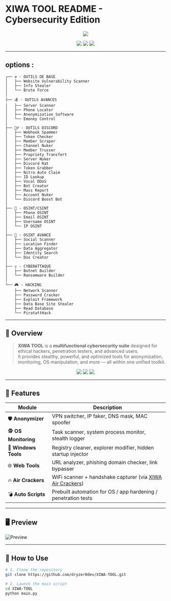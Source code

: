 # XIWA TOOL README - Cybersecurity Edition

<p align="center">
  <img src="https://capsule-render.vercel.app/api?type=waving&color=ff0000&height=200&section=header&text=XIWA%20TOOL&fontSize=50&fontColor=ffffff"/>
</p>

<p align="center">
  <img src="https://img.shields.io/github/stars/dryzer0dev/XIWA-TOOL?style=for-the-badge&color=ff0000"/>
  <img src="https://img.shields.io/github/forks/dryzer0dev/XIWA-TOOL?style=for-the-badge&color=ff0000"/>
  <img src="https://img.shields.io/github/issues/dryzer0dev/XIWA-TOOL?style=for-the-badge&color=ff0000"/>
</p>

---

## options :

```
┌── ⚒️ - OUTILS DE BASE
│   ├── Website Vulnerability Scanner
│   ├── Info Stealer
│   └── Brute Force
│
├── 💰 - OUTILS AVANCES
│   ├── Server Scanner
│   ├── Phone Locator
│   ├── Anonymization Software
│   └── Emoney Control
│
├── 🕵️‍♂️ - OUTILS DISCORD
│   ├── Webhook Spammer
│   ├── Token Checker
│   ├── Member Scraper
│   ├── Channel Nuker
│   ├── Member Trusser
│   ├── Propriety Transfert
│   ├── Server Nuker
│   ├── Discord Rat
│   ├── Token Grabber
│   ├── Nitro Auto Claim
│   ├── ID Lookup
│   ├── Vocal DDoS
│   ├── Bot Creator
│   ├── Mass Report
│   ├── Account Nuker
│   └── Discord Boost Bot
│
├── 🔎 - OSINT/CSINT
│   ├── Phone OSINT
│   ├── Email OSINT
│   ├── Username OSINT
│   └── IP OSINT
│
├── 🔧 - OSINT AVANCE
│   ├── Social Scanner
│   ├── Location Finder
│   ├── Data Aggregator
│   ├── Identity Search
│   └── Dox Creator
│
├── ☠️ - CYBERATTAQUE
│   ├── Botnet Builder
│   └── Ransomware Builder
│
└── 🎮 - HACKING
    ├── Network Scanner
    ├── Password Cracker
    ├── Exploit Framework
    ├── Data Base Site Stealer
    ├── Read Database
    └── PiratattHack

```

---

## 🧨 Overview

> **XIWA TOOL** is a **multifunctional cybersecurity suite** designed for ethical hackers, penetration testers, and advanced users.  
> It provides stealthy, powerful, and optimized tools for anonymization, monitoring, OS manipulation, and more — all within one unified toolkit.

<p align="center">
  <img src="https://img.shields.io/badge/Language-Python%20-ff0000?style=flat-square"/>
  <img src="https://img.shields.io/badge/Platform-Windows%20%7C%20Linux-ff0000?style=flat-square"/>
  <img src="https://img.shields.io/badge/Security%20Level-High-black?style=flat-square"/>
</p>

---

## 🎯 Features

| Module             | Description                                                                 |
|--------------------|-----------------------------------------------------------------------------|
| 🛡️ **Anonymizer**        | VPN switcher, IP faker, DNS mask, MAC spoofer                                |
| 🕵️ **OS Monitoring**     | Task scanner, system process monitor, stealth logger                        |
| 🧰 **Windows Tools**     | Registry cleaner, explorer modifier, hidden startup injector                |
| 🌐 **Web Tools**         | URL analyzer, phishing domain checker, link bypasser                        |
| 🔥 **Air Crackers**      | WiFi scanner + handshake capturer (via [XIWA Air Crackers](https://github.com/dryzer0dev/xiwa-air-crackers)) |
| 💣 **Auto Scripts**      | Prebuilt automation for OS / app hardening / penetration tests              |

---

## 🖥️ Preview

![Preview](https://github-readme-stats.vercel.app/api/pin/?username=dryzer0dev&repo=XIWA-TOOL&theme=radical&border_color=ff0000&title_color=ff1a1a&text_color=ffffff&icon_color=ff0000)

---

## 🧪 How to Use

```bash
# 1. Clone the repository
git clone https://github.com/dryzer0dev/XIWA-TOOL.git

# 2. Launch the main script
cd XIWA-TOOL
python main.py
